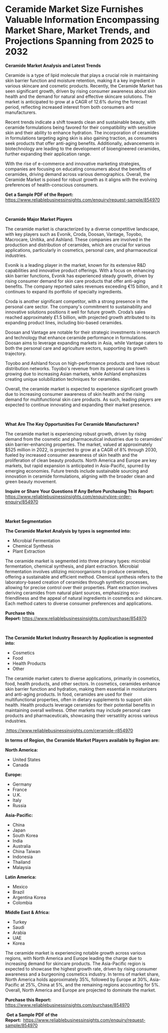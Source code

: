 <p><h1>Ceramide Market Size Furnishes Valuable Information Encompassing Market Share, Market Trends, and Projections Spanning from 2025 to 2032</h1></p><p><strong>Ceramide Market Analysis and Latest Trends</strong></p>
<p><p>Ceramide is a type of lipid molecule that plays a crucial role in maintaining skin barrier function and moisture retention, making it a key ingredient in various skincare and cosmetic products. Recently, the Ceramide Market has seen significant growth, driven by rising consumer awareness about skin health and the demand for natural and effective skincare solutions. The market is anticipated to grow at a CAGR of 12.6% during the forecast period, reflecting increased interest from both consumers and manufacturers.</p><p>Recent trends indicate a shift towards clean and sustainable beauty, with ceramide formulations being favored for their compatibility with sensitive skin and their ability to enhance hydration. The incorporation of ceramides in formulations targeting aging skin is also gaining traction, as consumers seek products that offer anti-aging benefits. Additionally, advancements in biotechnology are leading to the development of bioengineered ceramides, further expanding their application range.</p><p>With the rise of e-commerce and innovative marketing strategies, companies are focusing on educating consumers about the benefits of ceramides, driving demand across various demographics. Overall, the Ceramide Market is poised for robust growth as it aligns with the evolving preferences of health-conscious consumers.</p></p>
<p><strong>Get a Sample PDF of the Report:&nbsp;</strong> <a href="https://www.reliablebusinessinsights.com/enquiry/request-sample/854970?utm_campaign=2306&utm_medium=2&utm_source=Github&utm_content=ia&utm_term=19042025&utm_id=ceramide">https://www.reliablebusinessinsights.com/enquiry/request-sample/854970</a></p>
<p>&nbsp;</p>
<p><strong>Ceramide Major Market Players</strong></p>
<p><p>The ceramide market is characterized by a diverse competitive landscape, with key players such as Evonik, Croda, Doosan, Vantage, Toyobo, Macrocare, Unitika, and Ashland. These companies are involved in the production and distribution of ceramides, which are crucial for various applications, particularly in cosmetics, personal care, and pharmaceutical industries.</p><p>Evonik is a leading player in the market, known for its extensive R&D capabilities and innovative product offerings. With a focus on enhancing skin barrier functions, Evonik has experienced steady growth, driven by rising consumer demand for skin care products that offer anti-aging benefits. The company reported sales revenues exceeding €15 billion, and it continues to expand its portfolio of specialty ingredients.</p><p>Croda is another significant competitor, with a strong presence in the personal care sector. The company's commitment to sustainability and innovative solutions positions it well for future growth. Croda’s sales reached approximately £1.5 billion, with projected growth attributed to its expanding product lines, including bio-based ceramides.</p><p>Doosan and Vantage are notable for their strategic investments in research and technology that enhance ceramide performance in formulations. Doosan aims to leverage expanding markets in Asia, while Vantage caters to both the personal care and agriculture sectors, supporting its growth trajectory.</p><p>Toyobo and Ashland focus on high-performance products and have robust distribution networks. Toyobo's revenue from its personal care lines is growing due to increasing Asian markets, while Ashland emphasizes creating unique solubilization techniques for ceramides.</p><p>Overall, the ceramide market is expected to experience significant growth due to increasing consumer awareness of skin health and the rising demand for multifunctional skin care products. As such, leading players are expected to continue innovating and expanding their market presence.</p></p>
<p>&nbsp;</p>
<p><strong>What Are The Key Opportunities For Ceramide Manufacturers?</strong></p>
<p><p>The ceramide market is experiencing robust growth, driven by rising demand from the cosmetic and pharmaceutical industries due to ceramides' skin barrier-enhancing properties. The market, valued at approximately $525 million in 2022, is projected to grow at a CAGR of 8% through 2030, fueled by increased consumer awareness of skin health and the proliferation of clean beauty products. North America and Europe are key markets, but rapid expansion is anticipated in Asia-Pacific, spurred by emerging economies. Future trends include sustainable sourcing and innovation in ceramide formulations, aligning with the broader clean and green beauty movement.</p></p>
<p><strong>Inquire or Share Your Questions If Any Before Purchasing This Report:</strong> <a href="https://www.reliablebusinessinsights.com/enquiry/pre-order-enquiry/854970?utm_campaign=2306&utm_medium=2&utm_source=Github&utm_content=ia&utm_term=19042025&utm_id=ceramide">https://www.reliablebusinessinsights.com/enquiry/pre-order-enquiry/854970</a></p>
<p>&nbsp;</p>
<p><strong>Market Segmentation</strong></p>
<p><strong>The Ceramide Market Analysis by types is segmented into:</strong></p>
<p><ul><li>Microbial Fermentation</li><li>Chemical Synthesis</li><li>Plant Extraction</li></ul></p>
<p><p>The ceramide market is segmented into three primary types: microbial fermentation, chemical synthesis, and plant extraction. Microbial fermentation involves utilizing microorganisms to produce ceramides, offering a sustainable and efficient method. Chemical synthesis refers to the laboratory-based creation of ceramides through synthetic processes, allowing for precise control over their properties. Plant extraction involves deriving ceramides from natural plant sources, emphasizing eco-friendliness and the appeal of natural ingredients in cosmetics and skincare. Each method caters to diverse consumer preferences and applications.</p></p>
<p><strong>Purchase this Report:&nbsp;</strong><a href="https://www.reliablebusinessinsights.com/purchase/854970?utm_campaign=2306&utm_medium=2&utm_source=Github&utm_content=ia&utm_term=19042025&utm_id=ceramide">https://www.reliablebusinessinsights.com/purchase/854970</a></p>
<p>&nbsp;</p>
<p><strong>The Ceramide Market Industry Research by Application is segmented into:</strong></p>
<p><ul><li>Cosmetics</li><li>Food</li><li>Health Products</li><li>Other</li></ul></p>
<p><p>The ceramide market caters to diverse applications, primarily in cosmetics, food, health products, and other sectors. In cosmetics, ceramides enhance skin barrier function and hydration, making them essential in moisturizers and anti-aging products. In food, ceramides are used for their multifunctional properties, often in dietary supplements to support skin health. Health products leverage ceramides for their potential benefits in maintaining overall wellness. Other markets may include personal care products and pharmaceuticals, showcasing their versatility across various industries.</p></p>
<p><a href="https://www.reliablebusinessinsights.com/ceramide-r854970?utm_campaign=2306&utm_medium=2&utm_source=Github&utm_content=ia&utm_term=19042025&utm_id=ceramide">&nbsp;https://www.reliablebusinessinsights.com/ceramide-r854970</a></p>
<p><strong>In terms of Region, the Ceramide Market Players available by Region are:</strong></p>
<p>
    <p> <strong> North America: </strong>
        <ul>
            <li>United States</li>
            <li>Canada</li>
        </ul>
        </p> 
    <p> <strong> Europe: </strong>
        <ul>
            <li>Germany</li>
            <li>France</li>
            <li>U.K.</li>
            <li>Italy</li>
            <li>Russia</li>
        </ul>
        </p> 
    <p> <strong> Asia-Pacific: </strong>
        <ul>
            <li>China</li>
            <li>Japan</li>
            <li>South Korea</li>
            <li>India</li>
            <li>Australia</li>
            <li>China Taiwan</li>
            <li>Indonesia</li>
            <li>Thailand</li>
            <li>Malaysia</li>
        </ul>
        </p> 
    <p> <strong> Latin America: </strong>
        <ul>
            <li>Mexico</li>
            <li>Brazil</li>
            <li>Argentina Korea</li>
            <li>Colombia</li>
        </ul>
        </p> 
    <p> <strong> Middle East & Africa: </strong>
        <ul>
            <li>Turkey</li>
            <li>Saudi</li>
            <li>Arabia</li>
            <li>UAE</li>
            <li>Korea</li>
        </ul>
    </p>
    </p>
<p><p>The ceramide market is experiencing notable growth across various regions, with North America and Europe leading the charge due to increasing demand for skincare products. The Asia-Pacific region is expected to showcase the highest growth rate, driven by rising consumer awareness and a burgeoning cosmetics industry. In terms of market share, North America holds approximately 35%, followed by Europe at 30%, Asia-Pacific at 25%, China at 5%, and the remaining regions accounting for 5%. Overall, North America and Europe are projected to dominate the market.</p></p>
<p><strong>Purchase this Report: </strong><a href="https://www.reliablebusinessinsights.com/purchase/854970?utm_campaign=2306&utm_medium=2&utm_source=Github&utm_content=ia&utm_term=19042025&utm_id=ceramide">https://www.reliablebusinessinsights.com/purchase/854970</a></p>
<p>&nbsp;<strong>Get a Sample PDF of the Report:&nbsp;&nbsp;</strong><a href="https://www.reliablebusinessinsights.com/enquiry/request-sample/854970?utm_campaign=2306&utm_medium=2&utm_source=Github&utm_content=ia&utm_term=19042025&utm_id=ceramide">https://www.reliablebusinessinsights.com/enquiry/request-sample/854970</a></p>
<p><strong></strong></p>
<p><p></p><p></p><p></p></p>